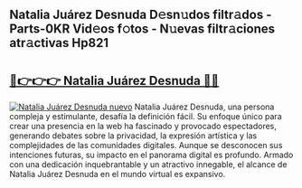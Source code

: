 ## Natalia Juárez Desnuda D𝚎sn𝚞dos filtr𝚊dos - Parts-0KR Vid𝚎os f𝚘tos - N𝚞evas filtr𝚊ciones atr𝚊ctivas Hp821

# <h2><a href="http://mb6pztg.tromn.icu/?c=Natalia+Ju%c3%a1rez+Desnuda">🔗👉👉👉 Natalia Juárez Desnuda 🔗🔗</a></h2>

[![Natalia Juárez Desnuda nuevo](https://i.imgur.com/pEAQMta.gif)](http://mb6pztg.tromn.icu/?c=Natalia+Ju%c3%a1rez+Desnuda)
Natalia Juárez Desnuda, una persona compleja y estimulante, desafía la definición fácil. Su enfoque único para crear una presencia en la web ha fascinado y provocado espectadores, generando debates sobre la privacidad, la expresión artística y las complejidades de las comunidades digitales. Aunque se desconocen sus intenciones futuras, su impacto en el panorama digital es profundo. Armado con una dedicación inquebrantable y un atractivo innegable, el alcance de Natalia Juárez Desnuda en el mundo virtual es expansivo.
